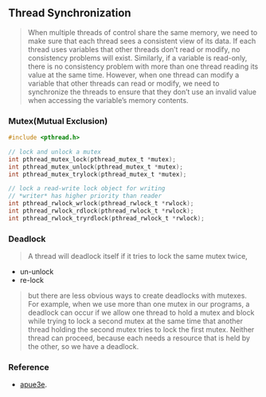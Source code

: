 ## Thread Synchronization
> When multiple threads of control share the same memory, 
> we need to make sure that each thread sees a consistent view of its data. 
> If each thread uses variables that other threads don’t read or modify, 
> no consistency problems will exist. 
> Similarly, if a variable is read-only, there is no consistency problem 
> with more than one thread reading its value at the same time. 
> However, when one thread can modify a variable 
> that other threads can read or modify, 
> we need to synchronize the threads to ensure 
> that they don’t use an invalid value 
> when accessing the variable’s memory contents.

### Mutex(Mutual Exclusion)
```C
#include <pthread.h>

// lock and unlock a mutex
int pthread_mutex_lock(pthread_mutex_t *mutex);
int pthread_mutex_unlock(pthread_mutex_t *mutex);
int pthread_mutex_trylock(pthread_mutex_t *mutex);

// lock a read-write lock object for writing
// *writer* has higher priority than reader 
int pthread_rwlock_wrlock(pthread_rwlock_t *rwlock);
int pthread_rwlock_rdlock(pthread_rwlock_t *rwlock);
int pthread_rwlock_tryrdlock(pthread_rwlock_t *rwlock);

```

### Deadlock
> A thread will deadlock itself if it tries to lock the same mutex twice, 
- un-unlock
- re-lock
> but there are less obvious ways to create deadlocks with mutexes. 
> For example, when we use more than one mutex in our programs, 
> a deadlock can occur if we allow 
> one thread to hold a mutex and block while trying to lock a second mutex at the same time 
> that another thread holding the second mutex tries to lock the first mutex. 
> Neither thread can proceed, 
> because each needs a resource that is held by the other, 
> so we have a deadlock.

### Reference
- [apue3e](http://www.apuebook.com/apue3e.html).
